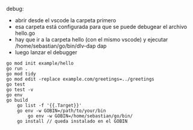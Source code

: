 debug:
- abrir desde el vscode la carpeta primero
- esa carpeta está configurada para que se puede debugear el archivo hello.go
- hay que ir a la carpeta hello (con el mismo vscode) y ejecutar /home/sebastian/go/bin/dlv-dap dap
- luego lanzar el debugger

```
go mod init example/hello
go run .
go mod tidy
go mod edit -replace example.com/greetings=../greetings
go test
go test -v
go env
go build
    go list -f '{{.Target}}'
    go env -w GOBIN=/path/to/your/bin
        go env -w GOBIN=/home/sebastian/go/bin/
    go install // queda instalado en el GOBIN

```